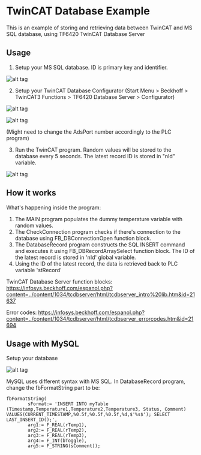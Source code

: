 # TwinCAT Database Example
This is an example of storing and retrieving data between TwinCAT and MS SQL database, using TF6420 TwinCAT Database Server


## Usage

1. Setup your MS SQL database. ID is primary key and identifier.

![alt tag](https://puu.sh/siU53/a3ac68d7ae.png)

2. Setup your TwinCAT Database Configurator (Start Menu > Beckhoff > TwinCAT3 Functions > TF6420 Database Server > Configurator)

![alt tag](https://puu.sh/siP0N/ed9876f89e.png)

![alt tag](https://puu.sh/siP4x/6e29c92a85.png)

(Might need to change the AdsPort number accordingly to the PLC program)

3. Run the TwinCAT program. Random values will be stored to the database every 5 seconds. The latest record ID is stored in "nId" variable.

![alt tag](https://puu.sh/siOvO/b3e76953dd.png)


  
## How it works

What's happening inside the program:

1. The MAIN program populates the dummy temperature variable with random values.
2. The CheckConnection program checks if there's connection to the database using FB_DBConnectionOpen function block.
3. The DatabaseRecord program constructs the SQL INSERT command and executes it using FB_DBRecordArraySelect function block. The ID of the latest record is stored in 'nId' global variable.
3. Using the ID of the latest record, the data is retrieved back to PLC variable 'stRecord'

TwinCAT Database Server function blocks:
https://infosys.beckhoff.com/espanol.php?content=../content/1034/tcdbserver/html/tcdbserver_intro%20lib.htm&id=21637

Error codes:
https://infosys.beckhoff.com/espanol.php?content=../content/1034/tcdbserver/html/tcdbserver_errorcodes.htm&id=21694


## Usage with MySQL

Setup your database

![alt tag](https://puu.sh/sjEsv/bb17f5307c.png)

MySQL uses different syntax with MS SQL. In DatabaseRecord program, change the fbFormatString part to be:

```
fbFormatString(
		sFormat:= 'INSERT INTO myTable (Timestamp,Temperature1,Temperature2,Temperature3, Status, Comment) VALUES(CURRENT_TIMESTAMP,%0.5f,%0.5f,%0.5f,%d,$'%s$'); SELECT LAST_INSERT_ID();',  
		arg1:= F_REAL(rTemp1),
		arg2:= F_REAL(rTemp2),
		arg3:= F_REAL(rTemp3),
		arg4:= F_INT(bToggle),
		arg5:= F_STRING(sComment));
```


